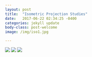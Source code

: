 ```yaml
---
layout: post
title:  "Isometric Projection Studies"
date:   2017-06-22 02:34:25 -0400
categories: jekyll update
body-class: post-welcome
image: /img/iso1.jpg

---
```


<img src="{{ site.baseurl }}/img/iso1.jpg">

<img src="{{ site.baseurl }}/img/iso2.jpg">

<img src="{{ site.baseurl }}/img/iso3.jpg">
